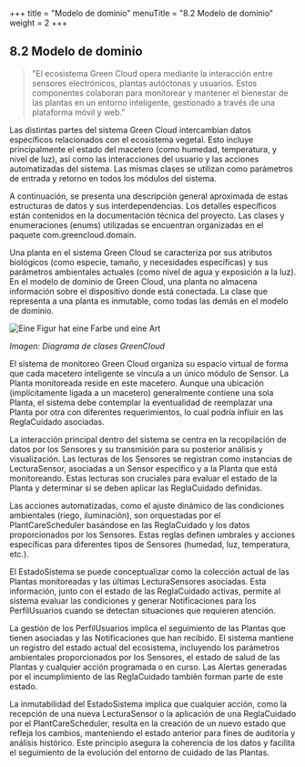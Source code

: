 +++
title = "Modelo de dominio"
menuTitle = "8.2 Modelo de dominio"
weight = 2
+++

## 8.2 Modelo de dominio

> "El ecosistema Green Cloud opera mediante la interacción entre sensores electrónicos, plantas autóctonas y usuarios. Estos componentes colaboran para monitorear y mantener el bienestar de las plantas en un entorno inteligente, gestionado a través de una plataforma móvil y web."
>

Las distintas partes del sistema Green Cloud intercambian datos específicos relacionados con el ecosistema vegetal.
Esto incluye principalmente el estado del macetero (como humedad, temperatura, y nivel de luz), así como las interacciones del usuario y las acciones automatizadas del sistema.
Las mismas clases se utilizan como parámetros de entrada y retorno en todos los módulos del sistema.

A continuación, se presenta una descripción general aproximada de estas estructuras de datos y sus interdependencias.
Los detalles específicos están contenidos en la documentación técnica del proyecto.
Las clases y enumeraciones (enums) utilizadas se encuentran organizadas en el paquete com.greencloud.domain.

Una planta en el sistema Green Cloud se caracteriza por sus atributos biológicos (como especie, tamaño, y necesidades específicas) y sus parámetros ambientales actuales (como nivel de agua y exposición a la luz).
En el modelo de dominio de Green Cloud, una planta no almacena información sobre el dispositivo donde está conectada.
La clase que representa a una planta es inmutable, como todas las demás en el modelo de dominio.

![Eine Figur hat eine Farbe und eine Art](/img/diagrama_clases.png "Eine Figur hat eine Farbe \(z.B. weiß\) und eine Art \(z.B. Bauer\)")

*Imagen: Diagrama de clases GreenCloud*

El sistema de monitoreo Green Cloud organiza su espacio virtual de forma que cada macetero inteligente se vincula a un único módulo de Sensor. La Planta monitoreada reside en este macetero. Aunque una ubicación (implícitamente ligada a un macetero) generalmente contiene una sola Planta, el sistema debe contemplar la eventualidad de reemplazar una Planta por otra con diferentes requerimientos, lo cual podría influir en las ReglaCuidado asociadas.

La interacción principal dentro del sistema se centra en la recopilación de datos por los Sensores y su transmisión para su posterior análisis y visualización. Las lecturas de los Sensores se registran como instancias de LecturaSensor, asociadas a un Sensor específico y a la Planta que está monitoreando. Estas lecturas son cruciales para evaluar el estado de la Planta y determinar si se deben aplicar las ReglaCuidado definidas.

Las acciones automatizadas, como el ajuste dinámico de las condiciones ambientales (riego, iluminación), son orquestadas por el PlantCareScheduler basándose en las ReglaCuidado y los datos proporcionados por los Sensores. Estas reglas definen umbrales y acciones específicas para diferentes tipos de Sensores (humedad, luz, temperatura, etc.).

El EstadoSistema se puede conceptualizar como la colección actual de las Plantas monitoreadas y las últimas LecturaSensores asociadas. Esta información, junto con el estado de las ReglaCuidado activas, permite al sistema evaluar las condiciones y generar Notificaciones para los PerfilUsuarios cuando se detectan situaciones que requieren atención.

La gestión de los PerfilUsuarios implica el seguimiento de las Plantas que tienen asociadas y las Notificaciones que han recibido. El sistema mantiene un registro del estado actual del ecosistema, incluyendo los parámetros ambientales proporcionados por los Sensores, el estado de salud de las Plantas y cualquier acción programada o en curso. Las Alertas generadas por el incumplimiento de las ReglaCuidado también forman parte de este estado.

La inmutabilidad del EstadoSistema implica que cualquier acción, como la recepción de una nueva LecturaSensor o la aplicación de una ReglaCuidado por el PlantCareScheduler, resulta en la creación de un nuevo estado que refleja los cambios, manteniendo el estado anterior para fines de auditoría y análisis histórico. Este principio asegura la coherencia de los datos y facilita el seguimiento de la evolución del entorno de cuidado de las Plantas.
